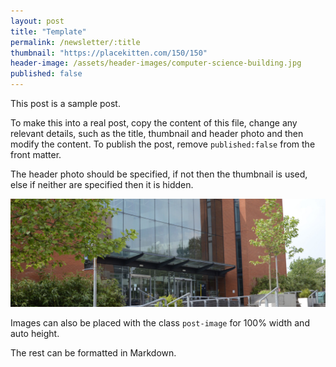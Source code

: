 ```yaml
---
layout: post
title: "Template"
permalink: /newsletter/:title
thumbnail: "https://placekitten.com/150/150"
header-image: /assets/header-images/computer-science-building.jpg
published: false
---
```


This post is a sample post.

To make this into a real post, copy the content of this file, change any
relevant details, such as the title, thumbnail and header photo and then modify the
content. To publish the post, remove `published:false` from the front matter.

The header photo should be specified, if not then the thumbnail is used, else if neither are specified then it is hidden.

<img class="post-image" src="/assets/header-images/computer-science-building.jpg">

Images can also be placed with the class `post-image` for 100% width and auto height.

The rest can be formatted in Markdown.